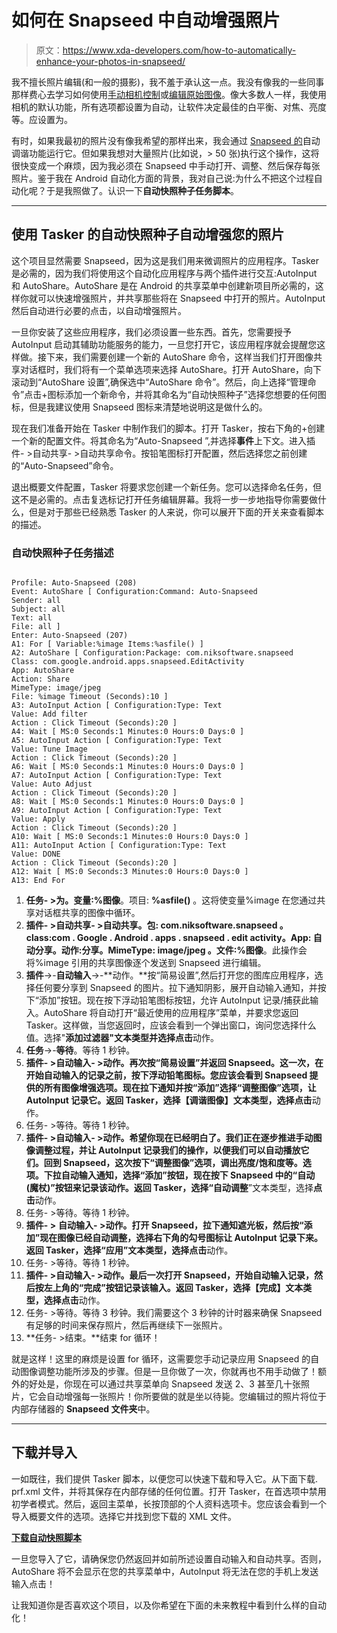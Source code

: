 # 如何在 Snapseed 中自动增强照片

> 原文：<https://www.xda-developers.com/how-to-automatically-enhance-your-photos-in-snapseed/>

我不擅长照片编辑(和一般的摄影)，我不羞于承认这一点。我没有像我的一些同事那样费心去学习如何使用[手动相机控制](https://www.xda-developers.com/using-manual-camera-controls-improving-the-quality-and-versatility-of-your-photography/)或[编辑原始图像](https://www.xda-developers.com/a-guide-to-editing-raw-photography/)。像大多数人一样，我使用相机的默认功能，所有选项都设置为自动，让软件决定最佳的白平衡、对焦、亮度等。应设置为。

有时，如果我最初的照片没有像我希望的那样出来，我会通过 [Snapseed 的](https://play.google.com/store/apps/details?id=com.niksoftware.snapseed&hl=en)自动调谐功能运行它。但如果我想对大量照片(比如说，> 50 张)执行这个操作，这将很快变成一个麻烦，因为我必须在 Snapseed 中手动打开、调整、然后保存每张照片。鉴于我在 Android 自动化方面的背景，我对自己说:为什么不把这个过程自动化呢？于是我照做了。认识一下**自动快照种子任务脚本**。

* * *

## 使用 Tasker 的自动快照种子自动增强您的照片

这个项目显然需要 Snapseed，因为这是我们用来微调照片的应用程序。Tasker 是必需的，因为我们将使用这个自动化应用程序与两个插件进行交互:AutoInput 和 AutoShare。AutoShare 是在 Android 的共享菜单中创建新项目所必需的，这样你就可以快速增强照片，并共享那些将在 Snapseed 中打开的照片。AutoInput 然后自动进行必要的点击，以自动增强照片。

一旦你安装了这些应用程序，我们必须设置一些东西。首先，您需要授予 AutoInput 启动其辅助功能服务的能力，一旦您打开它，该应用程序就会提醒您这样做。接下来，我们需要创建一个新的 AutoShare 命令，这样当我们打开图像共享对话框时，我们将有一个菜单选项来选择 AutoShare。打开 AutoShare，向下滚动到“AutoShare 设置”,确保选中“AutoShare 命令”。然后，向上选择“管理命令”点击+图标添加一个新命令，并将其命名为“自动快照种子”选择您想要的任何图标，但是我建议使用 Snapseed 图标来清楚地说明这是做什么的。

现在我们准备开始在 Tasker 中制作我们的脚本。打开 Tasker，按右下角的+创建一个新的配置文件。将其命名为“Auto-Snapseed ”,并选择**事件**上下文。进入插件- >自动共享- >自动共享命令。按铅笔图标打开配置，然后选择您之前创建的“Auto-Snapseed”命令。

退出概要文件配置，Tasker 将要求您创建一个新任务。您可以选择命名任务，但这不是必需的。点击复选标记打开任务编辑屏幕。我将一步一步地指导你需要做什么，但是对于那些已经熟悉 Tasker 的人来说，你可以展开下面的开关来查看脚本的描述。

### 自动快照种子任务描述

```

Profile: Auto-Snapseed (208)
Event: AutoShare [ Configuration:Command: Auto-Snapseed
Sender: all
Subject: all
Text: all
File: all ]
Enter: Auto-Snapseed (207)
A1: For [ Variable:%image Items:%asfile() ]
A2: AutoShare [ Configuration:Package: com.niksoftware.snapseed
Class: com.google.android.apps.snapseed.EditActivity
App: AutoShare
Action: Share
MimeType: image/jpeg
File: %image Timeout (Seconds):10 ]
A3: AutoInput Action [ Configuration:Type: Text
Value: Add filter
Action : Click Timeout (Seconds):20 ]
A4: Wait [ MS:0 Seconds:1 Minutes:0 Hours:0 Days:0 ]
A5: AutoInput Action [ Configuration:Type: Text
Value: Tune Image
Action : Click Timeout (Seconds):20 ]
A6: Wait [ MS:0 Seconds:1 Minutes:0 Hours:0 Days:0 ]
A7: AutoInput Action [ Configuration:Type: Text
Value: Auto Adjust
Action : Click Timeout (Seconds):20 ]
A8: Wait [ MS:0 Seconds:1 Minutes:0 Hours:0 Days:0 ]
A9: AutoInput Action [ Configuration:Type: Text
Value: Apply
Action : Click Timeout (Seconds):20 ]
A10: Wait [ MS:0 Seconds:1 Minutes:0 Hours:0 Days:0 ]
A11: AutoInput Action [ Configuration:Type: Text
Value: DONE
Action : Click Timeout (Seconds):20 ]
A12: Wait [ MS:0 Seconds:3 Minutes:0 Hours:0 Days:0 ]
A13: End For 
```

1.  **任务- >为。**变量:**%图像**。项目: **%asfile()** 。这将使变量%image 在您通过共享对话框共享的图像中循环。
2.  **插件- >自动共享- >自动共享。**包: **com.niksoftware.snapseed** 。class:**com . Google . Android . apps . snapseed . edit activity**。App: **自动分享**。动作:**分享**。MimeType: **image/jpeg** 。文件:**%图像**。此操作会将%image 引用的共享图像逐个发送到 Snapseed 进行编辑。
3.  **插件**->-**自动输入**->-**动作。**按“简易设置”,然后打开您的图库应用程序，选择任何要分享到 Snapseed 的图片。拉下通知阴影，展开自动输入通知，并按下“添加”按钮。现在按下浮动铅笔图标按钮，允许 AutoInput 记录/捕获此输入。AutoShare 将自动打开“最近使用的应用程序”菜单，并要求您返回 Tasker。这样做，当您返回时，应该会看到一个弹出窗口，询问您选择什么值。选择"**添加过滤器"**文本类型并选择**点击**动作。
4.  **任务**->-**等待**。等待 1 秒钟。
5.  **插件- >自动输入- >动作。**再次按“简易设置”并返回 Snapseed。这一次，在开始自动输入的记录之前，按下浮动铅笔图标。您应该会看到 Snapseed 提供的所有图像增强选项。现在拉下通知并按“添加”选择“调整图像”选项，让 AutoInput 记录它。返回 Tasker，选择**【调谐图像】**文本类型，选择**点击**动作。
6.  任务- >等待。等待 1 秒钟。
7.  **插件- >自动输入- >动作。**希望你现在已经明白了。我们正在逐步推进手动图像调整过程，并让 AutoInput 记录我们的操作，以便我们可以自动播放它们。回到 Snapseed，这次按下“调整图像”选项，调出亮度/饱和度等。选项。下拉自动输入通知，选择“添加”按钮，现在按下 Snapseed 中的“**自动**(魔杖)”按钮来记录该动作。返回 Tasker，选择**“自动调整**”文本类型，选择**点击**动作。
8.  任务- >等待。等待 1 秒钟。
9.  **插件- >** **自动输入- >动作。**打开 Snapseed，拉下通知遮光板，然后按“添加”现在图像已经自动调整，选择右下角的勾号图标让 AutoInput 记录下来。返回 Tasker，选择**“应用”**文本类型，选择**点击**动作。
10.  任务- >等待。等待 1 秒钟。
11.  **插件- >自动输入- >动作。**最后一次打开 Snapseed，开始自动输入记录，然后按左上角的“完成”按钮记录该输入。返回 Tasker，选择**【完成】**文本类型，选择**点击**动作。
12.  任务- >等待。等待 3 秒钟。我们需要这个 3 秒钟的计时器来确保 Snapseed 有足够的时间来保存照片，然后再继续下一张照片。
13.  **任务- >结束。**结束 for 循环！

就是这样！这里的麻烦是设置 for 循环，这需要您手动记录应用 Snapseed 的自动图像调整功能所涉及的步骤。但是一旦你做了一次，你就再也不用手动做了！额外的好处是，你现在可以通过共享菜单向 Snapseed 发送 2、3 甚至几十张照片，它会自动增强每一张照片！你所要做的就是坐以待毙。您编辑过的照片将位于内部存储器的 **Snapseed 文件夹**中。

* * *

## 下载并导入

一如既往，我们提供 Tasker 脚本，以便您可以快速下载和导入它。从下面下载. prf.xml 文件，并将其保存在内部存储的任何位置。打开 Tasker，在首选项中禁用初学者模式。然后，返回主菜单，长按顶部的个人资料选项卡。您应该会看到一个导入概要文件的选项。选择它并找到您下载的 XML 文件。

[**下载自动快照脚本**](https://www.androidfilehost.com/?fid=457095661767148532)

一旦您导入了它，请确保您仍然返回并如前所述设置自动输入和自动共享。否则，AutoShare 将不会显示在您的共享菜单中，AutoInput 将无法在您的手机上发送输入点击！

让我知道你是否喜欢这个项目，以及你希望在下面的未来教程中看到什么样的自动化！